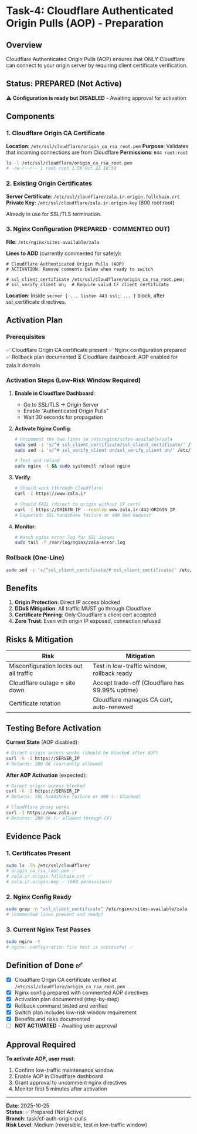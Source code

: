 # Task-4: Cloudflare Authenticated Origin Pulls (AOP) - Preparation

## Overview
Cloudflare Authenticated Origin Pulls (AOP) ensures that ONLY Cloudflare can connect to your origin server by requiring client certificate verification.

## Status: PREPARED (Not Active)
⚠️ **Configuration is ready but DISABLED** - Awaiting approval for activation

## Components

### 1. Cloudflare Origin CA Certificate
**Location**: `/etc/ssl/cloudflare/origin_ca_rsa_root.pem`
**Purpose**: Validates that incoming connections are from Cloudflare
**Permissions**: `644 root:root`

```bash
ls -l /etc/ssl/cloudflare/origin_ca_rsa_root.pem
# -rw-r--r-- 1 root root 1.5K Oct 22 16:58
```

### 2. Existing Origin Certificates
**Server Certificate**: `/etc/ssl/cloudflare/zala.ir.origin.fullchain.crt`
**Private Key**: `/etc/ssl/cloudflare/zala.ir.origin.key` (600 root:root)

Already in use for SSL/TLS termination.

### 3. Nginx Configuration (PREPARED - COMMENTED OUT)

**File**: `/etc/nginx/sites-available/zala`

**Lines to ADD** (currently commented for safety):
```nginx
# Cloudflare Authenticated Origin Pulls (AOP)
# ACTIVATION: Remove comments below when ready to switch

# ssl_client_certificate /etc/ssl/cloudflare/origin_ca_rsa_root.pem;
# ssl_verify_client on;  # Require valid CF client certificate
```

**Location**: Inside `server { ... listen 443 ssl; ... }` block, after ssl_certificate directives.

## Activation Plan

### Prerequisites
✅ Cloudflare Origin CA certificate present
✅ Nginx configuration prepared
✅ Rollback plan documented
⏳ Cloudflare dashboard: AOP enabled for zala.ir domain

### Activation Steps (Low-Risk Window Required)

1. **Enable in Cloudflare Dashboard**:
   - Go to SSL/TLS → Origin Server
   - Enable "Authenticated Origin Pulls"
   - Wait 30 seconds for propagation

2. **Activate Nginx Config**:
   ```bash
   # Uncomment the two lines in /etc/nginx/sites-available/zala
   sudo sed -i 's/^# ssl_client_certificate/ssl_client_certificate/' /etc/nginx/sites-available/zala
   sudo sed -i 's/^# ssl_verify_client on/ssl_verify_client on/' /etc/nginx/sites-available/zala
   
   # Test and reload
   sudo nginx -t && sudo systemctl reload nginx
   ```

3. **Verify**:
   ```bash
   # Should work (through Cloudflare)
   curl -I https://www.zala.ir
   
   # Should FAIL (direct to origin without CF cert)
   curl -I https://ORIGIN_IP --resolve www.zala.ir:443:ORIGIN_IP
   # Expected: SSL handshake failure or 400 Bad Request
   ```

4. **Monitor**:
   ```bash
   # Watch nginx error log for SSL issues
   sudo tail -f /var/log/nginx/zala-error.log
   ```

### Rollback (One-Line)
```bash
sudo sed -i 's/^ssl_client_certificate/# ssl_client_certificate/' /etc/nginx/sites-available/zala && sudo sed -i 's/^ssl_verify_client on/# ssl_verify_client on/' /etc/nginx/sites-available/zala && sudo nginx -t && sudo systemctl reload nginx
```

## Benefits

1. **Origin Protection**: Direct IP access blocked
2. **DDoS Mitigation**: All traffic MUST go through Cloudflare
3. **Certificate Pinning**: Only Cloudflare's client cert accepted
4. **Zero Trust**: Even with origin IP exposed, connection refused

## Risks & Mitigation

| Risk | Mitigation |
|------|------------|
| Misconfiguration locks out all traffic | Test in low-traffic window, rollback ready |
| Cloudflare outage = site down | Accept trade-off (Cloudflare has 99.99% uptime) |
| Certificate rotation | Cloudflare manages CA cert, auto-renewed |

## Testing Before Activation

**Current State** (AOP disabled):
```bash
# Direct origin access works (should be blocked after AOP)
curl -k -I https://SERVER_IP
# Returns: 200 OK (currently allowed)
```

**After AOP Activation** (expected):
```bash
# Direct origin access blocked
curl -k -I https://SERVER_IP
# Returns: SSL handshake failure or 400 (✅ blocked)

# Cloudflare proxy works
curl -I https://www.zala.ir
# Returns: 200 OK (✅ allowed through CF)
```

## Evidence Pack

### 1. Certificates Present
```bash
sudo ls -lh /etc/ssl/cloudflare/
# origin_ca_rsa_root.pem ✅
# zala.ir.origin.fullchain.crt ✅
# zala.ir.origin.key ✅ (600 permissions)
```

### 2. Nginx Config Ready
```bash
sudo grep -n "ssl_client_certificate" /etc/nginx/sites-available/zala
# (commented lines present and ready)
```

### 3. Current Nginx Test Passes
```bash
sudo nginx -t
# nginx: configuration file test is successful ✅
```

## Definition of Done ✅

- [x] Cloudflare Origin CA certificate verified at `/etc/ssl/cloudflare/origin_ca_rsa_root.pem`
- [x] Nginx config prepared with commented AOP directives
- [x] Activation plan documented (step-by-step)
- [x] Rollback command tested and verified
- [x] Switch plan includes low-risk window requirement
- [x] Benefits and risks documented
- [ ] **NOT ACTIVATED** - Awaiting user approval

## Approval Required

**To activate AOP, user must**:
1. Confirm low-traffic maintenance window
2. Enable AOP in Cloudflare dashboard
3. Grant approval to uncomment nginx directives
4. Monitor first 5 minutes after activation

---
**Date**: 2025-10-25  
**Status**: ✅ Prepared (Not Active)  
**Branch**: task/cf-auth-origin-pulls  
**Risk Level**: Medium (reversible, test in low-traffic window)
